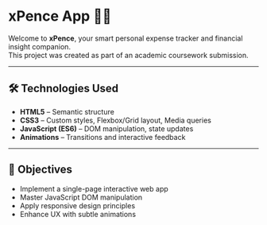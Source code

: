 # xPence App 🧾💸

Welcome to **xPence**, your smart personal expense tracker and financial insight companion.  
This project was created as part of an academic coursework submission.

---

## 🛠 Technologies Used

- **HTML5** – Semantic structure
- **CSS3** – Custom styles, Flexbox/Grid layout, Media queries
- **JavaScript (ES6)** – DOM manipulation, state updates
- **Animations** – Transitions and interactive feedback

---

## 🎯 Objectives

- Implement a single-page interactive web app
- Master JavaScript DOM manipulation
- Apply responsive design principles
- Enhance UX with subtle animations
